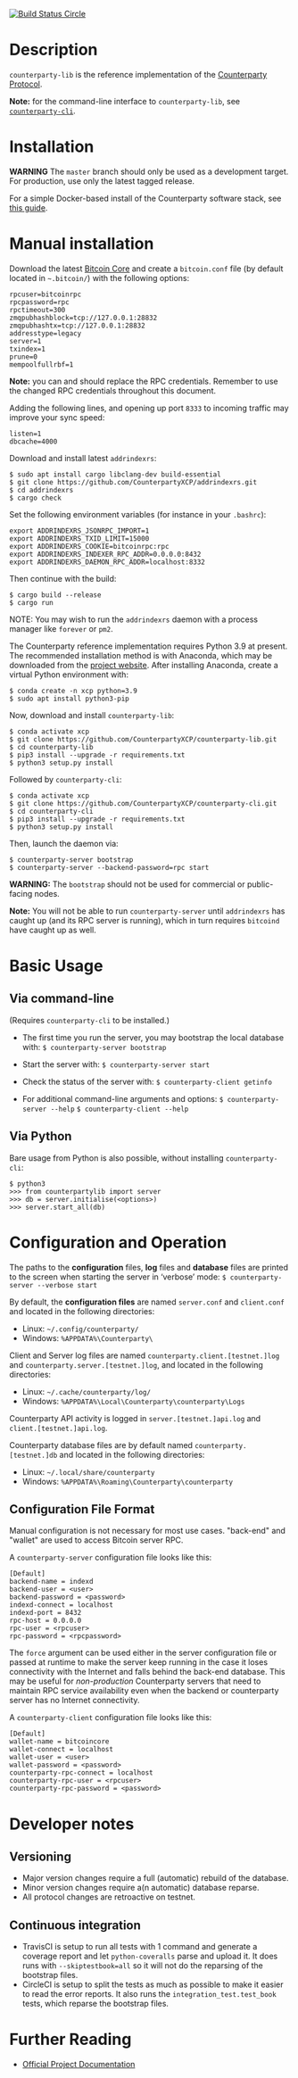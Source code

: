 [![Build Status Circle](https://circleci.com/gh/CounterpartyXCP/counterparty-lib.svg?&style=shield)](https://circleci.com/gh/CounterpartyXCP/counterparty-lib)


# Description
`counterparty-lib` is the reference implementation of the [Counterparty Protocol](https://counterparty.io).

**Note:** for the command-line interface to `counterparty-lib`, see [`counterparty-cli`](https://github.com/CounterpartyXCP/counterparty-cli).


# Installation

**WARNING** The `master` branch should only be used as a development target. For production, use only the latest tagged release.

For a simple Docker-based install of the Counterparty software stack, see [this guide](http://counterparty.io/docs/federated_node/).


# Manual installation

Download the latest [Bitcoin Core](https://github.com/bitcoin/bitcoin/releases) and create
a `bitcoin.conf` file (by default located in `~.bitcoin/`) with the following options:

```
rpcuser=bitcoinrpc
rpcpassword=rpc
rpctimeout=300
zmqpubhashblock=tcp://127.0.0.1:28832
zmqpubhashtx=tcp://127.0.0.1:28832
addresstype=legacy
server=1
txindex=1
prune=0
mempoolfullrbf=1
```
**Note:** you can and should replace the RPC credentials. Remember to use the changed RPC credentials throughout this document.

Adding the following lines, and opening up port `8333` to incoming traffic may improve your sync speed:

```
listen=1
dbcache=4000
```

Download and install latest `addrindexrs`:
```
$ sudo apt install cargo libclang-dev build-essential
$ git clone https://github.com/CounterpartyXCP/addrindexrs.git
$ cd addrindexrs
$ cargo check
```

Set the following environment variables (for instance in your `.bashrc`):
```
export ADDRINDEXRS_JSONRPC_IMPORT=1
export ADDRINDEXRS_TXID_LIMIT=15000
export ADDRINDEXRS_COOKIE=bitcoinrpc:rpc
export ADDRINDEXRS_INDEXER_RPC_ADDR=0.0.0.0:8432
export ADDRINDEXRS_DAEMON_RPC_ADDR=localhost:8332
```

Then continue with the build:

```
$ cargo build --release
$ cargo run
```

NOTE: You may wish to run the `addrindexrs` daemon with a process manager like `forever` or `pm2`.


The Counterparty reference implementation requires Python 3.9 at present. The recommended installation method is with Anaconda, which may be downloaded from the [project website](https://www.anaconda.com/download). After installing Anaconda, create a virtual Python environment with:

```
$ conda create -n xcp python=3.9
$ sudo apt install python3-pip
```

Now, download and install `counterparty-lib`:

```
$ conda activate xcp
$ git clone https://github.com/CounterpartyXCP/counterparty-lib.git
$ cd counterparty-lib
$ pip3 install --upgrade -r requirements.txt
$ python3 setup.py install
```

Followed by `counterparty-cli`:

```
$ conda activate xcp
$ git clone https://github.com/CounterpartyXCP/counterparty-cli.git
$ cd counterparty-cli
$ pip3 install --upgrade -r requirements.txt
$ python3 setup.py install
```

Then, launch the daemon via:

```
$ counterparty-server bootstrap
$ counterparty-server --backend-password=rpc start
```

**WARNING:** The `bootstrap` should not be used for commercial or public-facing nodes.

**Note:** You will not be able to run `counterparty-server` until `addrindexrs` has caught up (and its RPC server is running), which in turn requires `bitcoind` have caught up as well.


# Basic Usage

## Via command-line

(Requires `counterparty-cli` to be installed.)

* The first time you run the server, you may bootstrap the local database with:
	`$ counterparty-server bootstrap`

* Start the server with:
	`$ counterparty-server start`

* Check the status of the server with:
	`$ counterparty-client getinfo`

* For additional command-line arguments and options:
	`$ counterparty-server --help`
	`$ counterparty-client --help`

## Via Python

Bare usage from Python is also possible, without installing `counterparty-cli`:

```
$ python3
>>> from counterpartylib import server
>>> db = server.initialise(<options>)
>>> server.start_all(db)
```

# Configuration and Operation

The paths to the **configuration** files, **log** files and **database** files are printed to the screen when starting the server in ‘verbose’ mode:
	`$ counterparty-server --verbose start`

By default, the **configuration files** are named `server.conf` and `client.conf` and located in the following directories:

* Linux: `~/.config/counterparty/`
* Windows: `%APPDATA%\Counterparty\`

Client and Server log files are named `counterparty.client.[testnet.]log` and `counterparty.server.[testnet.]log`, and located in the following directories:

* Linux: `~/.cache/counterparty/log/`
* Windows: `%APPDATA%\Local\Counterparty\counterparty\Logs`

Counterparty API activity is logged in `server.[testnet.]api.log` and `client.[testnet.]api.log`.

Counterparty database files are by default named `counterparty.[testnet.]db` and located in the following directories:

* Linux: `~/.local/share/counterparty`
* Windows: `%APPDATA%\Roaming\Counterparty\counterparty`

## Configuration File Format

Manual configuration is not necessary for most use cases. "back-end" and "wallet" are used to access Bitcoin server RPC.

A `counterparty-server` configuration file looks like this:

	[Default]
	backend-name = indexd
	backend-user = <user>
	backend-password = <password>
	indexd-connect = localhost
	indexd-port = 8432
	rpc-host = 0.0.0.0
	rpc-user = <rpcuser>
	rpc-password = <rpcpassword>

The ``force`` argument can be used either in the server configuration file or passed at runtime to make the server keep running in the case it loses connectivity with the Internet and falls behind the back-end database. This may be useful for *non-production* Counterparty servers that need to maintain RPC service availability even when the backend or counterparty server has no Internet connectivity.

A `counterparty-client` configuration file looks like this:

	[Default]
	wallet-name = bitcoincore
	wallet-connect = localhost
	wallet-user = <user>
	wallet-password = <password>
	counterparty-rpc-connect = localhost
	counterparty-rpc-user = <rpcuser>
	counterparty-rpc-password = <password>


# Developer notes

## Versioning

* Major version changes require a full (automatic) rebuild of the database.
* Minor version changes require a(n automatic) database reparse.
* All protocol changes are retroactive on testnet.

## Continuous integration
 - TravisCI is setup to run all tests with 1 command and generate a coverage report and let `python-coveralls` parse and upload it.
   It does runs with `--skiptestbook=all` so it will not do the reparsing of the bootstrap files.
 - CircleCI is setup to split the tests as much as possible to make it easier to read the error reports.
   It also runs the `integration_test.test_book` tests, which reparse the bootstrap files.


# Further Reading

* [Official Project Documentation](http://counterparty.io/docs/)
